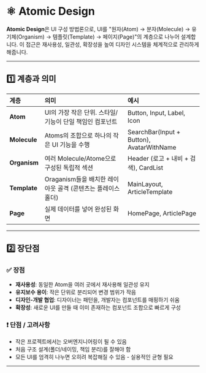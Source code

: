 # ⚛️ Atomic Design

**Atomic Design**은 UI 구성 방법론으로, UI를 "원자(Atom) → 분자(Molecule) → 유기체(Organism) → 템플릿(Template) → 페이지(Page)"의 계층으로 나누어 설계합니다. 이 접근은 재사용성, 일관성, 확장성을 높여 디자인 시스템을 체계적으로 관리하게 해줍니다.

---

## 1️⃣ 계층과 의미

|계층|의미|예시|
|:---|:---|:---|
|**Atom**|UI의 가장 작은 단위. 스타일/기능이 단일 책임인 컴포넌트|Button, Input, Label, Icon|
|**Molecule**|Atoms의 조합으로 하나의 작은 UI 기능을 수행|SearchBar(Input + Button), AvatarWithName|
|**Organism**|여러 Molecule/Atome으로 구성된 독립적 섹션|Header (로고 + 내비 + 검색), CardList|
|**Template**|Oraganism들을 배치한 레이아웃 골격 (콘텐츠는 플레이스홀더)|MainLayout, ArticleTemplate|
|**Page**|실제 데이터를 넣어 완성된 화면|HomePage, ArticlePage|


---

## 2️⃣ 장단점

### ✅ 장점

- **재사용성**: 동일한 Atom을 여러 곳에서 재사용해 일관성 유지
- **유지보수 용이**: 작은 단위로 분리되어 변경 범위가 작음
- **디자인-개발 협업**: 디자이너는 패턴을, 개발자는 컴포넌트를 매핑하기 쉬움
- **확장성**: 새로운 UI를 만들 때 이미 존재하는 컴포넌트 조합으로 빠르게 구성

### ❗ 단점 / 고려사항

- 작은 프로젝트에서는 오버엔지니어링이 될 수 있음
- 처음 구조 설계(폴더/네이밍, 책임 분리)를 잘해야 함
- 모든 UI를 엄격히 나누면 오히려 복잡해질 수 있음 - 실용적인 균형 필요

---